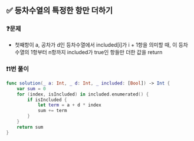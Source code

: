 ## ✅ 등차수열의 특정한 항만 더하기

### ❓문제
- 첫째항이 a, 공차가 d인 등차수열에서 included[i]가 i + 1항을 의미할 때, 이 등차수열의 1항부터 n항까지 included가 true인 항들만 더한 값을 return

### ❗️1번 풀이
```swift
func solution(_ a: Int, _ d: Int, _ included: [Bool]) -> Int {
    var sum = 0
    for (index, isIncluded) in included.enumerated() {
        if isIncluded {
            let term = a + d * index
            sum += term
        }
    }
    return sum
}
```
